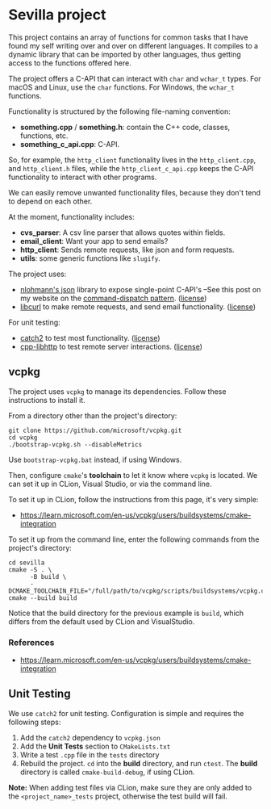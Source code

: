 
# Sevilla project

This project contains an array of functions for common tasks that I have found my self writing over and over on different languages. It compiles to a dynamic library that can be imported by other languages, thus getting access to the functions offered here.

The project offers a C-API that can interact with `char` and `wchar_t` types. For macOS and Linux, use the `char` functions. For Windows, the `wchar_t` functions.

Functionality is structured by the following file-naming convention:
- **something.cpp** / **something.h**: contain the C++ code, classes, functions, etc.  
- **something_c_api.cpp**: C-API.

So, for example, the `http_client` functionality lives in the `http_client.cpp`, and `http_client.h` files, while the `http_client_c_api.cpp` keeps the C-API functionality to interact with other programs.

We can easily remove unwanted functionality files, because they don't tend to depend on each other.

At the moment, functionality includes:
- **cvs_parser**: A csv line parser that allows quotes within fields.
- **email_client**: Want your app to send emails?
- **http_client**: Sends remote requests, like json and form requests.
- **utils**: some generic functions like `slugify`. 

The project uses:
- [nlohmann's json](https://github.com/nlohmann/json) library to expose single-point C-API's –See this post on my website on the [command-dispatch pattern](https://andres.jaimes.net/cpp/creating-a-c-api-interface/). ([license](https://github.com/nlohmann/json/blob/develop/LICENSE.MIT))
- [libcurl](https://curl.se) to make remote requests, and send email functionality. ([license](https://curl.se/docs/copyright.html))

For unit testing:
- [catch2](https://github.com/catchorg/Catch2) to test most functionality. ([license](https://github.com/catchorg/Catch2/blob/devel/LICENSE.txt))
- [cpp-libhttp](https://github.com/yhirose/cpp-httplib) to test remote server interactions. ([license](https://github.com/yhirose/cpp-httplib/blob/master/LICENSE))

## vcpkg

The project uses `vcpkg` to manage its dependencies. Follow these instructions to install it.

From a directory other than the project's directory:

```shell
git clone https://github.com/microsoft/vcpkg.git
cd vcpkg
./bootstrap-vcpkg.sh --disableMetrics
```

Use `bootstrap-vcpkg.bat` instead, if using Windows.

Then, configure `cmake`'s **toolchain** to let it know where `vcpkg` is located. We can set it up in CLion, Visual Studio, or via the command line.

To set it up in CLion, follow the instructions from this page, it's very simple:

- https://learn.microsoft.com/en-us/vcpkg/users/buildsystems/cmake-integration

To set it up from the command line, enter the following commands from the project's directory: 

```shell
cd sevilla
cmake -S . \
      -B build \
      -DCMAKE_TOOLCHAIN_FILE="/full/path/to/vcpkg/scripts/buildsystems/vcpkg.cmake"
cmake --build build
```

Notice that the build directory for the previous example is `build`, which differs from the default used by CLion and VisualStudio.

### References
- https://learn.microsoft.com/en-us/vcpkg/users/buildsystems/cmake-integration

## Unit Testing

We use `catch2` for unit testing. Configuration is simple and requires the following steps:

1. Add the `catch2` dependency to `vcpkg.json`
2. Add the **Unit Tests** section to `CMakeLists.txt`
3. Write a test `.cpp` file in the `tests` directory
4. Rebuild the project. `cd` into the **build** directory, and run `ctest`. The **build** directory is called `cmake-build-debug`, if using CLion.

**Note:** When adding test files via CLion, make sure they are only added to the `<project_name>_tests` project, otherwise the test build will fail. 
